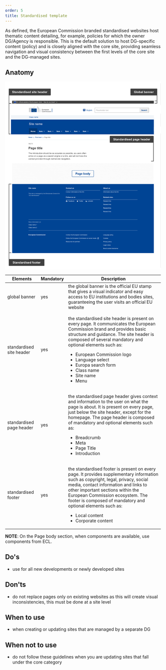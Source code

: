 ```yaml
---
order: 5
title: Standardised template
---
```

As defined, the European Commission branded standardised websites host thematic content detailing, for example, policies for which the owner DG/Agency is responsible. This is the default solution to host DG-specific content (policy) and is closely aligned with the core site, providing seamless navigation and visual consistency between the first levels of the core site and the DG-managed sites.

## Anatomy

>

![](/cms-images/standardised-template.png)

| Elements                                                                                           | Mandatory | Description                                                                                                                                                                                                                                                                                                                                                                           |
| -------------------------------------------------------------------------------------------------- | --------- | ------------------------------------------------------------------------------------------------------------------------------------------------------------------------------------------------------------------------------------------------------------------------------------------------------------------------------------------------------------------------------------- |
| global banner                                                                                      | yes       | the global banner is the official EU stamp that gives a visual indicator and easy access to EU institutions and bodies sites, guaranteeing the user visits an official EU website                                                                                                                                                                                                     |
| <Link to="/ec/standardised-template/site-header/usage/" standalone>standardised site header</Link> | yes       | <p>the standardised site header is present on every page. It communicates the European Commission brand and provides basic structure and guidance. The site header is composed of several mandatory and optional elements such as:</p><ul><li>European Commission logo</li><li>Language select</li><li>Europa search form</li><li>Class name</li><li>Site name</li><li>Menu</li></ul> |
| <Link to="/ec/standardised-template/page-header/usage/" standalone>standardised page header</Link> | yes       | <p>the standardised page header gives context and information to the user on what the page is about. It is present on every page, just below the site header, except for the homepage. The page header is composed of mandatory and optional elements such as:</p><ul><li>Breadcrumb</li><li>Meta</li><li>Page Title</li><li>Introduction</li></ul>                                   |
| <Link to="/ec/standardised-template/footer/usage/" standalone>standardised footer</Link>           | yes       | <p>the standardised footer is present on every page. It provides supplementary information such as copyright, legal, privacy, social media, contact information and links to other important sections within the European Commission ecosystem. The footer is composed of mandatory and optional elements such as:</p><ul><li>Local content</li><li>Corporate content</li></ul>       |

**NOTE**: On the Page body section, when components are available, use components from ECL.

## Do's

- use for all new developments or newly developed sites

## Don'ts

- do not replace pages only on existing websites as this will create visual inconsistencies, this must be done at a site level

## When to use

- when creating or updating sites that are managed by a separate DG

## When not to use

- do not follow these guidelines when you are updating sites that fall under the core category
